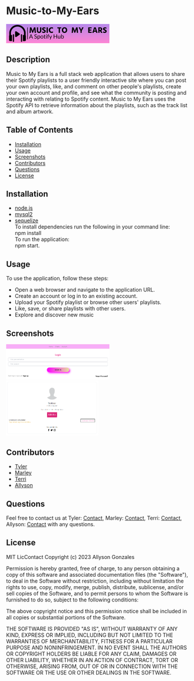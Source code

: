# Music-to-My-Ears
<img src="public\images\Logo.PNG" width="280">

## Description

Music to My Ears is a full stack web application that allows users to share their Spotify playlists to a user friendly interactive site where you can post your own playlists, like, and comment on other people's playlists, create your own account and profile, and see what the community is posting and interacting with relating to Spotify content. Music to My Ears uses the Spotify API to retrieve information about the playlists, such as the track list and album artwork. 

## Table of Contents

- [Installation](#installation)
- [Usage](#usage)
- [Screenshots](#screenshots)
- [Contributors](#contributors)
- [Questions](#questions)
- [License](#license)

## Installation
- [node.js](https://nodejs.org/en)<br>
- [mysql2](https://www.npmjs.com/package/mysql2)<br>
- [sequelize](https://sequelize.org/docs/v6/getting-started/)<br>
To install dependencies run the following in your command line:<br>
npm install<br>
To run the application:<br>
npm start.



## Usage
To use the application, follow these steps:

* Open a web browser and navigate to the application URL.
* Create an account or log in to an existing account.
* Upload your Spotify playlist or browse other users' playlists.
* Like, save, or share playlists with other users.
* Explore and discover new music

## Screenshots
<img src="public\images\login.PNG" width="280"><br>
<img src="public\images\account.PNG" width="250">


## Contributors

- [Tyler](https://github.com/tykervella)
- [Marley](https://github.com/marleyschneiderr)
- [Terri](https://github.com/terrinmack)
- [Allyson](https://github.com/Ally27)

## Questions

Feel free to contact us at Tyler: [Contact](mailto:), Marley: [Contact](mailto:), Terri: [Contact](mailto:), Allyson: [Contact](mailto:allysonmg21@gmail.com) with any questions.

## License

MIT LicContact
Copyright (c) 2023 Allyson Gonzales

Permission is hereby granted, free of charge, to any person obtaining a copy
of this software and associated documentation files (the "Software"), to deal
in the Software without restriction, including without limitation the rights
to use, copy, modify, merge, publish, distribute, sublicense, and/or sell
copies of the Software, and to permit persons to whom the Software is
furnished to do so, subject to the following conditions:

The above copyright notice and this permission notice shall be included in all
copies or substantial portions of the Software.

THE SOFTWARE IS PROVIDED "AS IS", WITHOUT WARRANTY OF ANY KIND, EXPRESS OR
IMPLIED, INCLUDING BUT NOT LIMITED TO THE WARRANTIES OF MERCHANTABILITY,
FITNESS FOR A PARTICULAR PURPOSE AND NONINFRINGEMENT. IN NO EVENT SHALL THE
AUTHORS OR COPYRIGHT HOLDERS BE LIABLE FOR ANY CLAIM, DAMAGES OR OTHER
LIABILITY, WHETHER IN AN ACTION OF CONTRACT, TORT OR OTHERWISE, ARISING FROM,
OUT OF OR IN CONNECTION WITH THE SOFTWARE OR THE USE OR OTHER DEALINGS IN THE
SOFTWARE.
